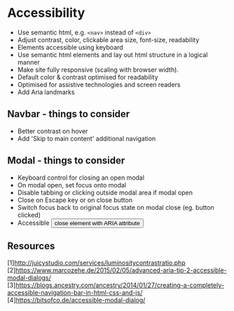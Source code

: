 # Accessibility
 * Use semantic html, e.g. `<nav>` instead of `<div>`
 * Adjust contrast, color, clickable area size, font-size, readability
 * Elements accessible using keyboard
 * Use semantic html elements and lay out html structure in a logical manner
 * Make site fully responsive (scaling with browser width).
 * Default color & contrast optimised for readability
 * Optimised for assistive technologies and screen readers
 * Add Aria landmarks

## Navbar - things to consider
* Better contrast on hover
* Add 'Skip to main content' additional navigation

## Modal - things to consider
 * Keyboard control for closing an open modal
 * On modal open, set focus onto modal
 * Disable tabbing or clicking outside modal area if modal open
 * Close on Escape key or on close button
 * Switch focus back to original focus state on modal close (eg. button clicked)
 * Accessible <button> close element with ARIA attribute

## Resources
[1]http://juicystudio.com/services/luminositycontrastratio.php
[2]https://www.marcozehe.de/2015/02/05/advanced-aria-tip-2-accessible-modal-dialogs/
[3]https://blogs.ancestry.com/ancestry/2014/01/27/creating-a-completely-accessible-navigation-bar-in-html-css-and-js/
[4]https://bitsofco.de/accessible-modal-dialog/
